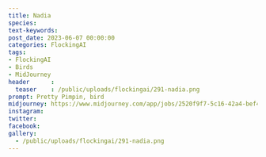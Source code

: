 ```yaml
---
title: Nadia
species: 
text-keywords: 
post_date: 2023-06-07 00:00:00
categories: FlockingAI
tags:
- FlockingAI
- Birds
- MidJourney 
header      :
  teaser    : /public/uploads/flockingai/291-nadia.png
prompt: Pretty Pimpin, bird
midjourney: https://www.midjourney.com/app/jobs/2520f9f7-5c16-42a4-bef4-6638187a2e15
instagram: 
twitter: 
facebook: 
gallery: 
  - /public/uploads/flockingai/291-nadia.png
---
```


